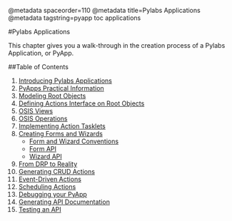 @metadata spaceorder=110
@metadata title=Pylabs Applications
@metadata tagstring=pyapp toc applications

[intro]: #/PylabsApps/Introduction
[practical]: #/PylabsApps/Practical
[modeling]: #/PylabsApps/Modeling
[action]: #/PylabsApps/Action
[osisview]: #/PylabsApps/OsisViews
[osisoperation]: #/PylabsApps/OsisOperations
[actiontasklet]: #/PylabsApps/ActionTasklet
[formwizard]: #/PylabsApps/FormWizardPractical
[convention]: #/PylabsApps/FormWizardConventions
[formapi]: #/PylabsApps/FormApi
[wizardapi]: #/PylabsApps/WizardApi
[reality]: #/PylabsApps/Reality
[crud]: #/PylabsApps/CRUD
[eventdrivenaction]: #/PylabsApps/EventDrivenActions
[scheduling]: #/PylabsApps/Scheduling
[debug]: #/PylabsApps/PyappDebug
[apidoc]: #/PylabsApps/GenerateApi
[testapi]: #/PylabsApps/TestingApi


#Pylabs Applications

This chapter gives you a walk-through in the creation process of a Pylabs Application, or PyApp.


##Table of Contents

1. [Introducing Pylabs Applications][intro]
2. [PyApps Practical Information][practical]
2. [Modeling Root Objects][modeling]
3. [Defining Actions Interface on Root Objects][action]
4. [OSIS Views][osisview]
5. [OSIS Operations][osisoperation]
6. [Implementing Action Tasklets][actiontasklet]
7. [Creating Forms and Wizards][formwizard]
    * [Form and Wizard Conventions][convention]
    * [Form API][formapi]
    * [Wizard API][wizardapi]
8. [From DRP to Reality][reality]
9. [Generating CRUD Actions][crud]
10. [Event-Driven Actions][eventdrivenaction]
11. [Scheduling Actions][scheduling]
12. [Debugging your PyApp][debug]
13. [Generating API Documentation][apidoc]
14. [Testing an API][testapi]